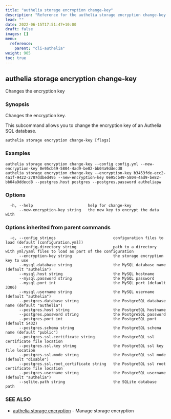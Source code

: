 ```yaml
---
title: "authelia storage encryption change-key"
description: "Reference for the authelia storage encryption change-key command."
lead: ""
date: 2022-06-15T17:51:47+10:00
draft: false
images: []
menu:
  reference:
    parent: "cli-authelia"
weight: 905
toc: true
---
```


## authelia storage encryption change-key

Changes the encryption key

### Synopsis

Changes the encryption key.

This subcommand allows you to change the encryption key of an Authelia SQL database.

```
authelia storage encryption change-key [flags]
```

### Examples

```
authelia storage encryption change-key --config config.yml --new-encryption-key 0e95cb49-5804-4ad9-be82-bb04a9ddecd8
authelia storage encryption change-key --encryption-key b3453fde-ecc2-4a1f-9422-2707ddbed495 --new-encryption-key 0e95cb49-5804-4ad9-be82-bb04a9ddecd8 --postgres.host postgres --postgres.password autheliapw
```

### Options

```
  -h, --help                        help for change-key
      --new-encryption-key string   the new key to encrypt the data with
```

### Options inherited from parent commands

```
  -c, --config strings                         configuration files to load (default [configuration.yml])
      --config.directory string                path to a directory with yml/yaml files to load as part of the configuration
      --encryption-key string                  the storage encryption key to use
      --mysql.database string                  the MySQL database name (default "authelia")
      --mysql.host string                      the MySQL hostname
      --mysql.password string                  the MySQL password
      --mysql.port int                         the MySQL port (default 3306)
      --mysql.username string                  the MySQL username (default "authelia")
      --postgres.database string               the PostgreSQL database name (default "authelia")
      --postgres.host string                   the PostgreSQL hostname
      --postgres.password string               the PostgreSQL password
      --postgres.port int                      the PostgreSQL port (default 5432)
      --postgres.schema string                 the PostgreSQL schema name (default "public")
      --postgres.ssl.certificate string        the PostgreSQL ssl certificate file location
      --postgres.ssl.key string                the PostgreSQL ssl key file location
      --postgres.ssl.mode string               the PostgreSQL ssl mode (default "disable")
      --postgres.ssl.root_certificate string   the PostgreSQL ssl root certificate file location
      --postgres.username string               the PostgreSQL username (default "authelia")
      --sqlite.path string                     the SQLite database path
```

### SEE ALSO

* [authelia storage encryption](authelia_storage_encryption.md)	 - Manage storage encryption

